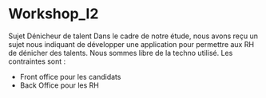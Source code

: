 # Workshop_I2
Sujet Dénicheur de talent
Dans le cadre de notre étude, nous avons reçu un sujet nous indiquant de développer une application pour permettre aux RH de dénicher des talents.
Nous sommes libre de la techno utilisé.
Les contraintes sont :
- Front office pour les candidats
- Back Office pour les RH

